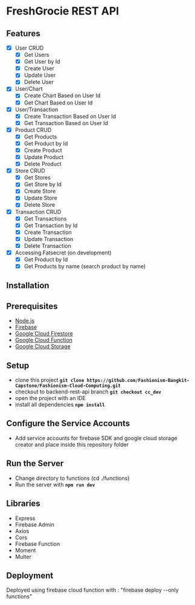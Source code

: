 # FreshGrocie REST API

## Features

- [x] User CRUD
  - [x] Get Users
  - [x] Get User by Id
  - [x] Create User
  - [x] Update User
  - [x] Delete User
- [x] User/Chart
  - [x] Create Chart Based on User Id
  - [x] Get Chart Based on User Id 
- [x] User/Transaction
  - [x] Create Transaction Based on User Id
  - [x] Get Transaction Based on User Id  
- [x] Product CRUD
  - [x] Get Products
  - [x] Get Product by Id
  - [x] Create Product
  - [x] Update Product
  - [x] Delete Product
- [x] Store CRUD
  - [x] Get Stores
  - [x] Get Store by Id
  - [x] Create Store
  - [x] Update Store
  - [x] Delete Store
- [x] Transaction CRUD
  - [x] Get Transactions
  - [x] Get Transaction by Id
  - [x] Create Transaction
  - [x] Update Transaction
  - [x] Delete Transaction
- [x] Accessing Fatsecret (on development)
  - [x] Get Product by Id
  - [x] Get Products by name (search product by name)

## Installation

## Prerequisites

- [Node.js](https://nodejs.org/en/)
- [Firebase](https://www.mysql.com/)
- [Google Cloud Firestore](https://cloud.google.com/firestore)
- [Google Cloud Function](https://cloud.google.com/functions)
- [Google Cloud Storage](https://cloud.google.com/storage)

## Setup
- clone this project **`git clone https://github.com/Fashionism-Bangkit-Capstone/Fashionism-Cloud-Computing.git`**
- checkout to backend-rest-api branch **`git checkout cc_dev`**
- open the project with an IDE
- install all dependencies **`npm install`**

## Configure the Service Accounts
- Add service accounts for firebase SDK and google cloud storage creator and place inside this repository folder

## Run the Server
- Change directory to functions (cd ./functions)
- Run the server with **`npm run dev`**

## Libraries
- Express
- Firebase Admin
- Axios
- Cors
- Firebase Function
- Moment
- Multer

## Deployment
Deployed using firebase cloud function with : "firebase deploy --only functions"
